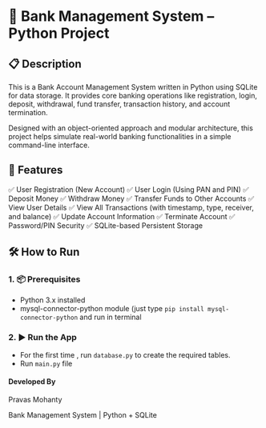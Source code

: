 # 🏦 Bank Management System – Python Project #
## 📋 Description ##
This is a Bank Account Management System written in Python using SQLite for data storage. It provides core banking operations like registration, login, deposit, withdrawal, fund transfer, transaction history, and account termination.

Designed with an object-oriented approach and modular architecture, this project helps simulate real-world banking functionalities in a simple command-line interface.

## 🚀 Features ##
✅ User Registration (New Account)
✅ User Login (Using PAN and PIN)
✅ Deposit Money
✅ Withdraw Money
✅ Transfer Funds to Other Accounts
✅ View User Details
✅ View All Transactions (with timestamp, type, receiver, and balance)
✅ Update Account Information
✅ Terminate Account
✅ Password/PIN Security
✅ SQLite-based Persistent Storage

## 🛠️ How to Run ## 
### 1. 📦 Prerequisites ###
 * Python 3.x installed
 * mysql-connector-python module (just type `pip install mysql-connector-python` and run in terminal
### 2. ▶️ Run the App ###
 * For the first time , run `database.py` to create the required tables.
 * Run `main.py` file

#### Developed By ####
Pravas Mohanty 

Bank Management System | Python + SQLite
